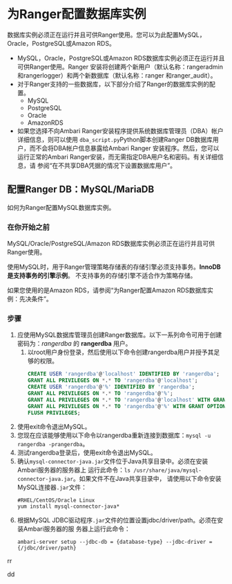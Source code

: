 为Ranger配置数据库实例
================================================================================
数据库实例必须正在运行并且可供Ranger使用。您可以为此配置MySQL，Oracle，PostgreSQL或Amazon RDS。
+ MySQL，Oracle，PostgreSQL或Amazon RDS数据库实例必须正在运行并且可供Ranger使用。Ranger
安装将创建两个新用户（默认名称：rangeradmin和rangerlogger）和两个新数据库（默认名称：ranger
和ranger_audit）。
+ 对于Ranger支持的一些数据库，以下部分介绍了Ranger的数据库实例的配置。
    - MySQL
    - PostgreSQL
    - Oracle
    - AmazonRDS
+ 如果您选择不向Ambari Ranger安装程序提供系统数据库管理员（DBA）帐户详细信息，则可以使用
`dba_script.py`Python脚本创建Ranger DB数据库用户，而不会将DBA帐户信息暴露给Ambari Ranger
安装程序。然后，您可以运行正常的Ambari Ranger安装，而无需指定DBA用户名和密码。有关详细信息，请
参阅“在不共享DBA凭据的情况下设置数据库用户”。

## 配置Ranger DB：MySQL/MariaDB
如何为Ranger配置MySQL数据库实例。

### 在你开始之前
MySQL/Oracle/PostgreSQL/Amazon RDS数据库实例必须正在运行并且可供Ranger使用。

使用MySQL时，用于Ranger管理策略存储表的存储引擎必须支持事务。**InnoDB是支持事务的引擎示例**。
不支持事务的存储引擎不适合作为策略存储。

如果您使用的是Amazon RDS，请参阅“为Ranger配置Amazon RDS数据库实例：先决条件”。

### 步骤
1. 应使用MySQL数据库管理员创建Ranger数据库。以下一系列命令可用于创建密码为：*rangerdba* 的
**rangerdba** 用户。
    1. 以root用户身份登录，然后使用以下命令创建rangerdba用户并授予其足够的权限。
        ```sql
        CREATE USER 'rangerdba'@'localhost' IDENTIFIED BY 'rangerdba';
        GRANT ALL PRIVILEGES ON *.* TO 'rangerdba'@'localhost';
        CREATE USER 'rangerdba'@'%' IDENTIFIED BY 'rangerdba';
        GRANT ALL PRIVILEGES ON *.* TO 'rangerdba'@'%';
        GRANT ALL PRIVILEGES ON *.* TO 'rangerdba'@'localhost' WITH GRANT OPTION;
        GRANT ALL PRIVILEGES ON *.* TO 'rangerdba'@'%' WITH GRANT OPTION;
        FLUSH PRIVILEGES;
        ```
2. 使用exit命令退出MySQL。
3. 您现在应该能够使用以下命令以rangerdba重新连接到数据库：`mysql -u rangerdba -prangerdba`。
4. 测试rangerdba登录后，使用exit命令退出MySQL。
5. 确认`mysql-connector-java.jar`文件位于Java共享目录中。必须在安装Ambari服务器的服务器上
运行此命令：`ls /usr/share/java/mysql-connector-java.jar`。如果文件不在Java共享目录中，
请使用以下命令安装MySQL连接器`.jar`文件：
    ```shell
    #RHEL/CentOS/Oracle Linux
    yum install mysql-connector-java*
    ```
6. 根据MySQL JDBC驱动程序`.jar`文件的位置设置jdbc/driver/path。必须在安装Ambari服务器的服
务器上运行此命令：
    ```shell
    ambari-server setup --jdbc-db = {database-type} --jdbc-driver = {/jdbc/driver/path}
    ```






























rr


































dd
